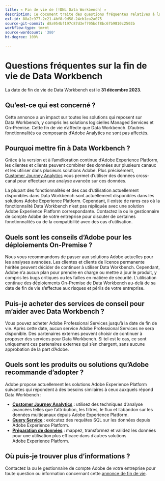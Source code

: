 ```yaml
---
title: « Fin de vie de [!DNL Data Workbench] »
description: Ce document traite des questions fréquentes relatives à la fin de vie de  [!DNL Data Workbench].
exl-id: 88a2c977-2c21-4bf8-9d58-24cb1ea2a075
source-git-commit: d8a954bf197c87d3ef705bdf8bc67b9810c2502b
workflow-type: tm+mt
source-wordcount: '380'
ht-degree: 100%

---
```


# Questions fréquentes sur la fin de vie de Data Workbench

La date de fin de vie de Data Workbench est le **31 décembre 2023**.

## Qu’est-ce qui est concerné ?

Cette annonce a un impact sur toutes les solutions qui reposent sur Data Workbench, y compris les solutions logicielles Managed Services et On-Premise. Cette fin de vie n’affecte que Data Workbench. D’autres fonctionnalités ou composants d’Adobe Analytics ne sont pas affectés.

## Pourquoi mettre fin à Data Workbench ?

Grâce à la version et à l’amélioration continue d’Adobe Experience Platform, les clientes et clients peuvent combiner des données sur plusieurs canaux et les utiliser dans plusieurs solutions Adobe. Plus précisément, [Customer Journey Analytics](https://experienceleague.adobe.com/docs/analytics-platform/using/cja-landing.html?lang=fr) vous permet d’utiliser des données cross-canal pour effectuer une analyse avancée sur ces données.

La plupart des fonctionnalités et des cas d’utilisation actuellement disponibles dans Data Workbench sont actuellement disponibles dans les solutions Adobe Experience Platform. Cependant, il existe de rares cas où la fonctionnalité Data Workbench n’est pas répliquée avec une solution Adobe Experience Platform correspondante. Contactez la ou le gestionnaire de compte Adobe de votre entreprise pour discuter de certaines fonctionnalités ou de la compatibilité avec des cas d’utilisation.

## Quels sont les conseils d’Adobe pour les déploiements On-Premise ?

Nous vous recommandons de passer aux solutions Adobe actuelles pour les analyses avancées. Les clientes et clients de licence permanente héritée peuvent décider de continuer à utiliser Data Workbench. Cependant, Adobe n’a aucun plan pour prendre en charge ou mettre à jour le produit, y compris les bugs critiques ou les failles en matière de sécurité. L’utilisation continue des déploiements On-Premise de Data Workbench au-delà de sa date de fin de vie s’effectue aux risques et périls de votre entreprise.

## Puis-je acheter des services de conseil pour m’aider avec Data Workbench ?

Vous pouvez acheter Adobe Professional Services jusqu’à la date de fin de vie. Après cette date, aucun service Adobe Professional Services ne sera disponible. Des partenaires externes peuvent choisir de continuer à proposer des services pour Data Workbench. Si tel est le cas, ce sont uniquement ces partenaires externes qui s’en chargent, sans aucune approbation de la part d’Adobe.

## Quels sont les produits ou solutions qu’Adobe recommande d’adopter ?

Adobe propose actuellement les solutions Adobe Experience Platform suivantes qui répondent à des besoins similaires à ceux auxquels répond Data Workbench :

* [**Customer Journey Analytics**](https://experienceleague.adobe.com/docs/analytics-platform/using/cja-landing.html?lang=fr) : utilisez des techniques d’analyse avancées telles que l’attribution, les filtres, le flux et l’abandon sur les données multicanaux depuis Adobe Experience Platform.
* [**Query Service**](https://experienceleague.adobe.com/docs/experience-platform/query/home.html?lang=fr) : exécutez des requêtes SQL sur les données depuis Adobe Experience Platform.
* [**Préparation de données**](https://experienceleague.adobe.com/docs/experience-platform/data-prep/home.html?lang=fr) : mappez, transformez et validez les données pour une utilisation plus efficace dans d’autres solutions Adobe Experience Platform.

## Où puis-je trouver plus d’informations ?

Contactez la ou le gestionnaire de compte Adobe de votre entreprise pour toute question ou information concernant cette [annonce de fin de vie](https://express.adobe.com/page/GSu6oKOD88GAj/).
